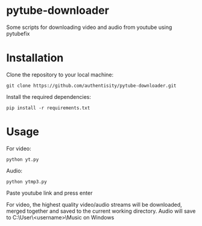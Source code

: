 # pytube-downloader
Some scripts for downloading video and audio from youtube using pytubefix
# Installation
Clone the repository to your local machine:
```
git clone https://github.com/authentisity/pytube-downloader.git
```
Install the required dependencies:
```
pip install -r requirements.txt
```
# Usage
For video:
```
python yt.py
```
Audio:
```
python ytmp3.py
```
Paste youtube link and press enter

For video, the highest quality video/audio streams will be downloaded, merged together and saved to the current working directory. Audio will save to C:\User\\\<username>\Music on Windows

